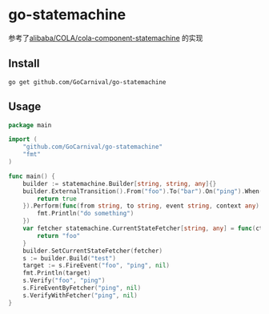 # go-statemachine

参考了[alibaba/COLA/cola-component-statemachine](https://github.com/alibaba/COLA/tree/master/cola-components/cola-component-statemachine)
的实现

## Install

```shell
go get github.com/GoCarnival/go-statemachine
```

## Usage

```go
package main

import (
	"github.com/GoCarnival/go-statemachine"
	"fmt"
)

func main() {
	builder := statemachine.Builder[string, string, any]{}
	builder.ExternalTransition().From("foo").To("bar").On("ping").When(func(ctx any) bool {
		return true
	}).Perform(func(from string, to string, event string, context any) {
		fmt.Println("do something")
	})
	var fetcher statemachine.CurrentStateFetcher[string, any] = func(ctx any) string {
		return "foo"
	}
	builder.SetCurrentStateFetcher(fetcher)
	s := builder.Build("test")
	target := s.FireEvent("foo", "ping", nil)
	fmt.Println(target)
	s.Verify("foo", "ping")
	s.FireEventByFetcher("ping", nil)
	s.VerifyWithFetcher("ping", nil)
}

```